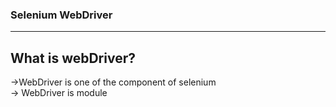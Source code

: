 ### Selenium WebDriver

---

## What is webDriver?

->WebDriver is one of the component of selenium <br/>
-> WebDriver is module
